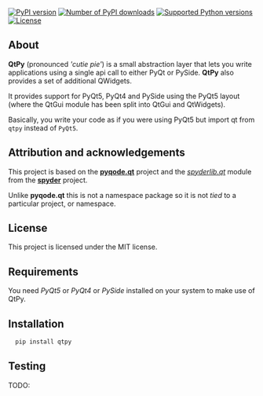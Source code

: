 [![PyPI version](https://badge.fury.io/py/QtPy.svg)](http://badge.fury.io/py/QtPy)
[![Number of PyPI downloads](https://pypip.in/download/QtPy/badge.svg)](https://pypi.python.org/pypi/QtPy/)
[![Supported Python versions](https://pypip.in/py_versions/QtPy/badge.svg)](https://pypi.python.org/pypi/QtPy/)
[![License](https://pypip.in/license/QtPy/badge.svg)](http://opensource.org/licenses/MIT)

About
-----

**QtPy** (pronounced *'cutie pie'*) is a small abstraction layer that lets you
write applications using a single api call to either PyQt or PySide. **QtPy**
also provides a set of additional QWidgets.

It provides support for PyQt5, PyQt4 and PySide using the PyQt5 layout (where
the QtGui module has been split into QtGui and QtWidgets).

Basically, you write your code as if you were using PyQt5 but import qt from
``qtpy`` instead of ``PyQt5``.

Attribution and acknowledgements
--------------------------------

This project is based on the **[pyqode.qt](https://github.com/pyQode/pyqode.qt)** project and the *[spyderlib.qt](https://github.com/spyder-ide/spyder/tree/master/spyderlib/qt)*
module from the **[spyder](https://github.com/spyder-ide/spyder)** project.

Unlike **pyqode.qt** this is not a namespace package so it is not *tied*
to a particular project, or namespace.

License
-------

This project is licensed under the MIT license.

Requirements
------------
You need *PyQt5* or *PyQt4* or *PySide* installed on your system to make use
of QtPy.

Installation
------------
```python
  pip install qtpy
```

Testing
-------
TODO:

